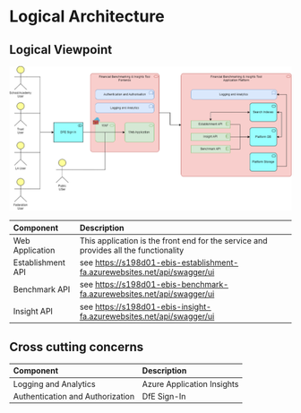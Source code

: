 ﻿# Logical Architecture

## Logical Viewpoint

![Logical Architecture](./images/Logical-Architecture.png)

| Component | Description |
|:---------|:-----------|
| Web Application | This application is the front end for the service and provides all the functionality |
| Establishment API | see https://s198d01-ebis-establishment-fa.azurewebsites.net/api/swagger/ui |
| Benchmark API | see https://s198d01-ebis-benchmark-fa.azurewebsites.net/api/swagger/ui |
| Insight API | see https://s198d01-ebis-insight-fa.azurewebsites.net/api/swagger/ui |

## Cross cutting concerns 

| Component | Description |
|:---------------------------------|:-----------|
| Logging and Analytics | Azure Application Insights |
| Authentication and Authorization | DfE Sign-In |

